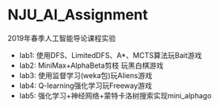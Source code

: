 # NJU_AI_Assignment
 2019年春季人工智能导论课程实验

+ lab1: 使用DFS、LimitedDFS、A*、MCTS算法玩Bait游戏
+ lab2: MiniMax+AlphaBeta剪枝 玩黑白棋游戏
+ lab3: 使用监督学习(weka包)玩Aliens游戏
+ lab4: Q-learning强化学习玩Freeway游戏
+ lab5: 强化学习+神经网络+蒙特卡洛树搜索实现mini_alphago

